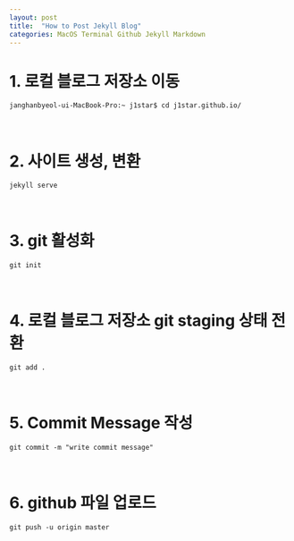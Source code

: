 ```yaml
---
layout: post
title:  "How to Post Jekyll Blog"
categories: MacOS Terminal Github Jekyll Markdown
---
```


# 1. 로컬 블로그 저장소 이동
```
janghanbyeol-ui-MacBook-Pro:~ j1star$ cd j1star.github.io/
```
<br/>

# 2. 사이트 생성, 변환
```
jekyll serve
```
<br/>

# 3. git 활성화
```
git init
```
<br/>

# 4. 로컬 블로그 저장소 git staging 상태 전환
```
git add .
```
<br/>

# 5. Commit Message 작성
```
git commit -m "write commit message"
```
<br/>

# 6. github 파일 업로드
```
git push -u origin master
```